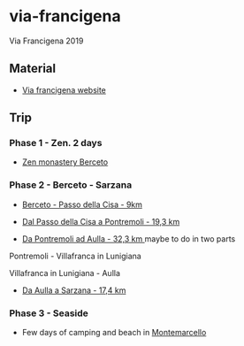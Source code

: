 # via-francigena
Via Francigena 2019

## Material

- [Via francigena website](https://www.viefrancigene.org/it/mappe/)


## Trip

### Phase 1 - Zen. 2 days

- [Zen monastery Berceto](http://www.monasterozen.it)


### Phase 2 - Berceto - Sarzana

- [Berceto - Passo della Cisa - 9km](https://www.viefrancigene.org/it/resource/statictrack/tappa-21-da-cassio-al-passo-della-cisa/)

- [Dal Passo della Cisa a Pontremoli - 19,3 km](https://www.viefrancigene.org/it/resource/statictrack/tappa-22-dal-passo-della-cisa-pontremoli/)

- [Da Pontremoli ad Aulla - 32,3 km ](https://www.viefrancigene.org/it/resource/statictrack/tappa-23-da-pontremoli-ad-aulla/) maybe to do in two parts

Pontremoli - Villafranca in Lunigiana

Villafranca in Lunigiana - Aulla

- [Da Aulla a Sarzana - 17,4 km ](https://www.viefrancigene.org/it/resource/statictrack/tappa-24-da-aulla-a-sarzana/)


### Phase 3 - Seaside

- Few days of camping and beach in [Montemarcello](https://www.google.com/maps/place/Falesia+della+Punta+Bianca/@44.0424225,9.9524891,14z/data=!4m13!1m7!3m6!1s0x12d503346bcbad47:0x2d17bc7369a1accb!2s19038+Sarzana,+SP,+Italy!3b1!8m2!3d44.111424!4d9.9631215!3m4!1s0x0:0xf6e98d2710dabde6!8m2!3d44.0357569!4d9.9771202)

